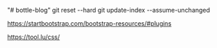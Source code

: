 "# bottle-blog" 
git reset --hard
git update-index --assume-unchanged


https://startbootstrap.com/bootstrap-resources/#plugins

https://tool.lu/css/